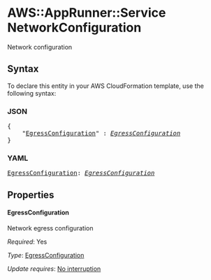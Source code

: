 # AWS::AppRunner::Service NetworkConfiguration

Network configuration

## Syntax

To declare this entity in your AWS CloudFormation template, use the following syntax:

### JSON

<pre>
{
    "<a href="#egressconfiguration" title="EgressConfiguration">EgressConfiguration</a>" : <i><a href="egressconfiguration.md">EgressConfiguration</a></i>
}
</pre>

### YAML

<pre>
<a href="#egressconfiguration" title="EgressConfiguration">EgressConfiguration</a>: <i><a href="egressconfiguration.md">EgressConfiguration</a></i>
</pre>

## Properties

#### EgressConfiguration

Network egress configuration

_Required_: Yes

_Type_: <a href="egressconfiguration.md">EgressConfiguration</a>

_Update requires_: [No interruption](https://docs.aws.amazon.com/AWSCloudFormation/latest/UserGuide/using-cfn-updating-stacks-update-behaviors.html#update-no-interrupt)
